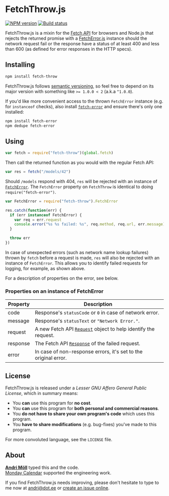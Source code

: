 FetchThrow.js
=============
[![NPM version][npm-badge]](https://www.npmjs.com/package/fetch-throw)
[![Build status][travis-badge]](https://travis-ci.org/moll/js-fetch-throw)

FetchThrow.js is a mixin for the [Fetch API][fetch] for browsers and Node.js that rejects the returned promise with a [FetchError.js][fetch-error] instance should the network request fail or the response have a status of at least 400 and less than 600 (as defined for error responses in the HTTP specs).

[npm-badge]: https://img.shields.io/npm/v/fetch-throw.svg
[travis-badge]: https://travis-ci.org/moll/js-fetch-throw.png?branch=master
[fetch]: https://developer.mozilla.org/en/docs/Web/API/Fetch_API
[fetch-error]: https://github.com/moll/js-fetch-error


Installing
----------
```sh
npm install fetch-throw
```

FetchThrow.js follows [semantic versioning](http://semver.org), so feel free to depend on its major version with something like `>= 1.0.0 < 2` (a.k.a `^1.0.0`).

If you'd like more convenient access to the thrown `FetchError` instance (e.g. for `instanceof` checks), also install [`fetch-error`][fetch-error] and ensure there's only one installed:

```sh
npm install fetch-error
npm dedupe fetch-error
```


Using
-----
```javascript
var fetch = require("fetch-throw")(global.fetch)
```

Then call the returned function as you would with the regular Fetch API:

```javascript
var res = fetch("/models/42")
```

Should `/models` respond with 404, `res` will be rejected with an instance of [`FetchError`][fetch-error]. The `FetchError` property on `FetchThrow` is identical to doing `require("fetch-error")`.

```javascript
var FetchError = require("fetch-throw").FetchError

res.catch(function(err) {
  if (err instanceof FetchError) {
    var req = err.request
    console.error("%s %s failed: %s", req.method, req.url, err.message)
  }

  throw err
})
```

In case of unexpected errors (such as network name lookup failures) thrown by `fetch` before a request is made, `res` will also be rejected with an instance of `FetchError`. This allows you to identify failed requests for logging, for example, as shown above.

For a description of properties on the error, see below.

### Properties on an instance of FetchError

Property  | Description
----------|--------------------
code      | Response's `statusCode` or `0` in case of network error.
message   | Response's `statusText` or `"Network Error."`.
request   | A new Fetch API [`Request`][] object to help identify the request.
response  | The Fetch API [`Response`][] of the failed request.
error     | In case of non-response errors, it's set to the original error.

[`Response`]: https://developer.mozilla.org/en-US/docs/Web/API/Response
[`Request`]: https://developer.mozilla.org/en-US/docs/Web/API/Request


License
-------
FetchThrow.js is released under a *Lesser GNU Affero General Public License*, which in summary means:

- You **can** use this program for **no cost**.
- You **can** use this program for **both personal and commercial reasons**.
- You **do not have to share your own program's code** which uses this program.
- You **have to share modifications** (e.g. bug-fixes) you've made to this program.

For more convoluted language, see the `LICENSE` file.


About
-----
**[Andri Möll][moll]** typed this and the code.  
[Monday Calendar][monday] supported the engineering work.

If you find FetchThrow.js needs improving, please don't hesitate to type to me now at [andri@dot.ee][email] or [create an issue online][issues].

[email]: mailto:andri@dot.ee
[issues]: https://github.com/moll/js-fetch-throw/issues
[moll]: http://themoll.com
[monday]: https://mondayapp.com
